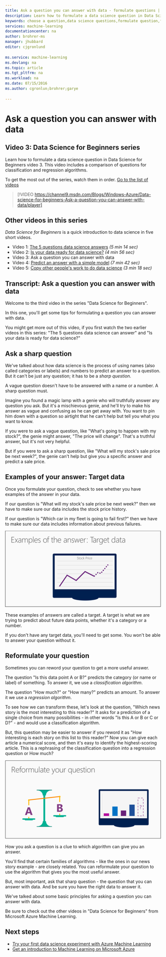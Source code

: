```yaml
---
title: Ask a question you can answer with data - formulate questions | Microsoft Azure
description: Learn how to formulate a data science question in Data Science for Beginners video 3. Includes a comparison of classification and regression questions.
keywords: choose a question,data science questions,formulate question,formulate questions,regression questions,classification questions,sharp question
services: machine-learning
documentationcenter: na
author: brohrer-ms
manager: jhubbard
editor: cjgronlund

ms.service: machine-learning
ms.devlang: na
ms.topic: article
ms.tgt_pltfrm: na
ms.workload: na
ms.date: 07/15/2016
ms.author: cgronlun;brohrer;garye

---
```

# Ask a question you can answer with data
## Video 3: Data Science for Beginners series
Learn how to formulate a data science question in Data Science for Beginners video 3. This video includes a comparison of questions for classification and regression algorithms.

To get the most out of the series, watch them in order. [Go to the list of videos](#other-videos-in-this-series)

> [!VIDEO https://channel9.msdn.com/Blogs/Windows-Azure/Data-science-for-beginners-Ask-a-question-you-can-answer-with-data/player]
> 
> 

## Other videos in this series
*Data Science for Beginners* is a quick introduction to data science in five short videos.

* Video 1: [The 5 questions data science answers](machine-learning-data-science-for-beginners-the-5-questions-data-science-answers.md) *(5 min 14 sec)*
* Video 2: [Is your data ready for data science?](machine-learning-data-science-for-beginners-is-your-data-ready-for-data-science.md) *(4 min 56 sec)*
* Video 3: Ask a question you can answer with data
* Video 4: [Predict an answer with a simple model](machine-learning-data-science-for-beginners-predict-an-answer-with-a-simple-model.md) *(7 min 42 sec)*
* Video 5: [Copy other people's work to do data science](machine-learning-data-science-for-beginners-copy-other-peoples-work-to-do-data-science.md) *(3 min 18 sec)*

## Transcript: Ask a question you can answer with data
Welcome to the third video in the series "Data Science for Beginners".  

In this one, you'll get some tips for formulating a question you can answer with data.

You might get more out of this video, if you first watch the two earlier videos in this series: "The 5 questions data science can answer" and "Is your data is ready for data science?"

## Ask a sharp question
We've talked about how data science is the process of using names (also called categories or labels) and numbers to predict an answer to a question. But it can't be just any question; it has to be a *sharp question.*

A vague question doesn't have to be answered with a name or a number. A sharp question must.

Imagine you found a magic lamp with a genie who will truthfully answer any question you ask. But it's a mischievous genie, and he'll try to make his answer as vague and confusing as he can get away with. You want to pin him down with a question so airtight that he can't help but tell you what you want to know.

If you were to ask a vague question, like "What's going to happen with my stock?", the genie might answer, "The price will change". That's a truthful answer, but it's not very helpful.

But if you were to ask a sharp question, like "What will my stock's sale price be next week?", the genie can't help but give you a specific answer and predict a sale price.

## Examples of your answer: Target data
Once you formulate your question, check to see whether you have examples of the answer in your data.

If our question is "What will my stock's sale price be next week?" then we have to make sure our data includes the stock price history.

If our question is "Which car in my fleet is going to fail first?" then we have to make sure our data includes information about previous failures.

![Target data - examples of your answer. Formulate a data science question.](./media/machine-learning-data-science-for-beginners-ask-a-question-you-can-answer-with-data/machine-learning-data-science-target-data.png)

These examples of answers are called a target. A target is what we are trying to predict about future data points, whether it's a category or a number.

If you don't have any target data, you'll need to get some. You won't be able to answer your question without it.

## Reformulate your question
Sometimes you can reword your question to get a more useful answer.

The question "Is this data point A or B?" predicts the category (or name or label) of something. To answer it, we use a *classification algorithm*.

The question "How much?" or "How many?" predicts an amount. To answer it we use a *regression algorithm*.

To see how we can transform these, let's look at the question, "Which news story is the most interesting to this reader?" It asks for a prediction of a single choice from many possibilities - in other words "Is this A or B or C or D?" - and would use a classification algorithm.

But, this question may be easier to answer if you reword it as "How interesting is each story on this list to this reader?" Now you can give each article a numerical score, and then it's easy to identify the highest-scoring article. This is a rephrasing of the classification question into a regression question or How much?

![Reformulate your question. Classification question vs. regression question.](./media/machine-learning-data-science-for-beginners-ask-a-question-you-can-answer-with-data/machine-learning-data-science-classification-question-vs-regression-question.png)

How you ask a question is a clue to which algorithm can give you an answer.

You'll find that certain families of algorithms - like the ones in our news story example - are closely related. You can reformulate your question to use the algorithm that gives you the most useful answer.

But, most important, ask that sharp question - the question that you can answer with data. And be sure you have the right data to answer it.

We've talked about some basic principles for asking a question you can answer with data.

Be sure to check out the other videos in "Data Science for Beginners" from Microsoft Azure Machine Learning.

## Next steps
* [Try your first data science experiment with Azure Machine Learning](machine-learning-create-experiment.md)
* [Get an introduction to Machine Learning on Microsoft Azure](machine-learning-what-is-machine-learning.md)

